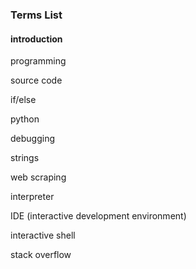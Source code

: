 ### Terms List

#### introduction

programming

source code

if/else

python

debugging

strings

web scraping

interpreter

IDE (interactive development environment)

interactive shell

stack overflow
